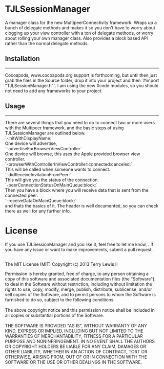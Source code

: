 <h1>TJLSessionManager</h1>
A manager class for the new MultipeerConnectivity framework. Wraps up a bunch of delegate methods and makes it so you don't have to worry about clogging up your view controller with a ton of delegate methods, or worry about rolling your own manager class. Also provides a block based API rather than the normal delegate methods.

<h2>Installation</h2>
<hr>
Cocoapods, www.cocoapods.org support is forthcoming, but until then just grab the files in the Source folder, drop it into your project and then `#import "TJLSessionManager.h"`. I am using the new Xcode modules, so you should not need to add any frameworks to your project.
<h2>Usage</h2>
<hr>
There are several things that you need to do to connect two or more users with the Multipeer framework, and the basic steps of using TJLSessionManager are outlined below.<br>
`-initWithDisplayName:`<br>
One device will advertise,<br>
`-advertiseForBrowserViewController`<br>
One device will browse, this uses the Apple provided browser view controller.<br>
`-browserWithControllerInViewController:connected:canceled:`<br>
This will be called when someone wants to connect.<br>
`-didReceiveInvitationFromPeer:`<br>
This will give you the status of the connection.<br>
`-peerConnectionStatusOnMainQueue:block:`<br>
Then you have a block where you will receive data that is sent from the connected peer.<br>
`-receiveDataOnMainQueue:block:`<br>
and thats the basics of it. The header is well documented, so you can check there as well for any further info.<br>


<h1>License</h1>
If you use TJLSessionManager and you like it, feel free to let me know, <terry@ploverproductions.com>. If you have any issue or want to make improvements, submit a pull request.<br><br>

The MIT License (MIT)
Copyright (c) 2013 Terry Lewis II

Permission is hereby granted, free of charge, to any person obtaining a copy of this software and associated documentation files (the "Software"), to deal in the Software without restriction, including without limitation the rights to use, copy, modify, merge, publish, distribute, sublicense, and/or sell copies of the Software, and to permit persons to whom the Software is furnished to do so, subject to the following conditions:
<br><br>
The above copyright notice and this permission notice shall be included in all copies or substantial portions of the Software.
<br><br>
THE SOFTWARE IS PROVIDED "AS IS", WITHOUT WARRANTY OF ANY KIND, EXPRESS OR IMPLIED, INCLUDING BUT NOT LIMITED TO THE WARRANTIES OF MERCHANTABILITY, FITNESS FOR A PARTICULAR PURPOSE AND NONINFRINGEMENT. IN NO EVENT SHALL THE AUTHORS OR COPYRIGHT HOLDERS BE LIABLE FOR ANY CLAIM, DAMAGES OR OTHER LIABILITY, WHETHER IN AN ACTION OF CONTRACT, TORT OR OTHERWISE, ARISING FROM, OUT OF OR IN CONNECTION WITH THE SOFTWARE OR THE USE OR OTHER DEALINGS IN THE SOFTWARE.

